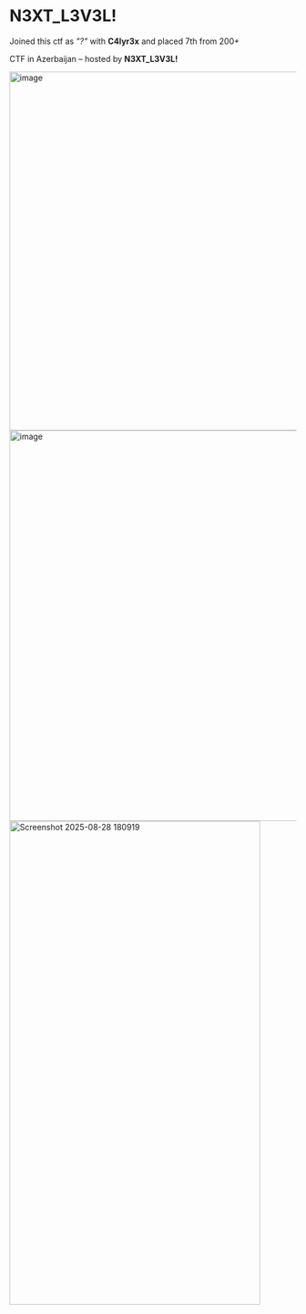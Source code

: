 # **N3XT_L3V3L!**

Joined this ctf as *"?"* with **C4lyr3x** and placed 7th from 200+

CTF in Azerbaijan – hosted by **N3XT_L3V3L!**

<img width="1173" height="629" alt="image" src="https://github.com/user-attachments/assets/b4678a57-d2c3-45a8-9f82-299080e13ec9" />

<img width="1358" height="685" alt="image" src="https://github.com/user-attachments/assets/4f1e8512-e0c9-4624-90b3-ca386cc07c0f" />

<img width="440" height="848" alt="Screenshot 2025-08-28 180919" src="https://github.com/user-attachments/assets/00f94505-7f10-442f-8956-09b6656bbb58" />

